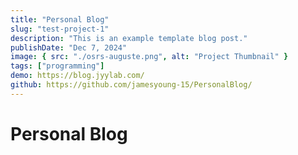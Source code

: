 ```yaml
---
title: "Personal Blog"
slug: "test-project-1"
description: "This is an example template blog post."
publishDate: "Dec 7, 2024"
image: { src: "./osrs-auguste.png", alt: "Project Thumbnail" }
tags: ["programming"]
demo: https://blog.jyylab.com/
github: https://github.com/jamesyoung-15/PersonalBlog/
---
```


# Personal Blog
